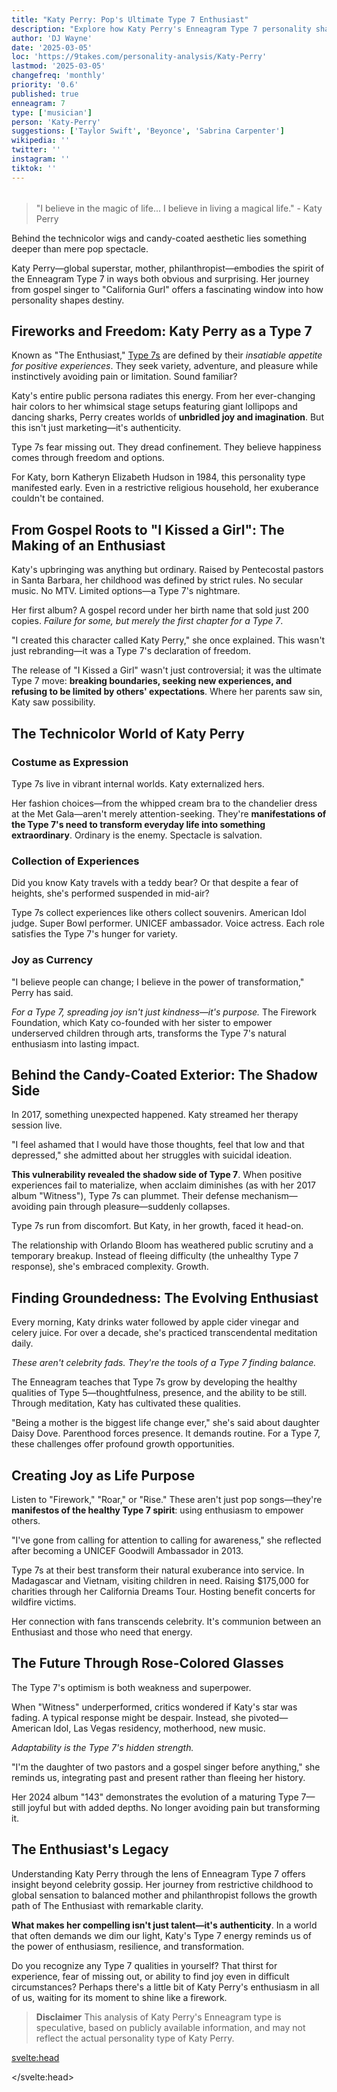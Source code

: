 ```yaml
---
title: "Katy Perry: Pop's Ultimate Type 7 Enthusiast"
description: "Explore how Katy Perry's Enneagram Type 7 personality shapes her music, fashion, and philanthropy. Discover the psychology behind the pop icon's colorful journey and success."
author: 'DJ Wayne'
date: '2025-03-05'
loc: 'https://9takes.com/personality-analysis/Katy-Perry'
lastmod: '2025-03-05'
changefreq: 'monthly'
priority: '0.6'
published: true
enneagram: 7
type: ['musician']
person: 'Katy-Perry'
suggestions: ['Taylor Swift', 'Beyonce', 'Sabrina Carpenter']
wikipedia: ''
twitter: ''
instagram: ''
tiktok: ''
---
```


<!--
    childhood and upbringing
    first big success
    style habits and quirks that relate to their personality type
    stressful moments in their life and how they handled them
    comfort- moments in their life where they are doing well and killing it
-->
<!-- // keywords:  -->

<script>
	import  PopCard  from "$lib/components/atoms/PopCard.svelte";
import BlogPurpose from '$lib/components/blog/BlogPurpose.svelte'
</script>

<div
	style="display: flex;
    justify-content: center;
    margin: 1rem 0;
	"
>
	<PopCard
		image={`/types/7s/${'Katy-Perry'}.webp`}
		enneagramType={7}
		showIcon={false}
		displayText="Katy Perry"
		subtext=""
	/>
</div>

> "I believe in the magic of life... I believe in living a magical life." - Katy Perry

<p class="firstLetter">Behind the technicolor wigs and candy-coated aesthetic lies something deeper than mere pop spectacle.</p>

Katy Perry—global superstar, mother, philanthropist—embodies the spirit of the Enneagram Type 7 in ways both obvious and surprising. Her journey from gospel singer to "California Gurl" offers a fascinating window into how personality shapes destiny.

## Fireworks and Freedom: Katy Perry as a Type 7

Known as "The Enthusiast," [Type 7s](/enneagram-corner/enneagram-type-7) are defined by their _insatiable appetite for positive experiences_. They seek variety, adventure, and pleasure while instinctively avoiding pain or limitation. Sound familiar?

Katy's entire public persona radiates this energy. From her ever-changing hair colors to her whimsical stage setups featuring giant lollipops and dancing sharks, Perry creates worlds of **unbridled joy and imagination**. But this isn't just marketing—it's authenticity.

Type 7s fear missing out. They dread confinement. They believe happiness comes through freedom and options.

For Katy, born Katheryn Elizabeth Hudson in 1984, this personality type manifested early. Even in a restrictive religious household, her exuberance couldn't be contained.

## From Gospel Roots to "I Kissed a Girl": The Making of an Enthusiast

Katy's upbringing was anything but ordinary. Raised by Pentecostal pastors in Santa Barbara, her childhood was defined by strict rules. No secular music. No MTV. Limited options—a Type 7's nightmare.

Her first album? A gospel record under her birth name that sold just 200 copies. _Failure for some, but merely the first chapter for a Type 7_.

"I created this character called Katy Perry," she once explained. This wasn't just rebranding—it was a Type 7's declaration of freedom.

The release of "I Kissed a Girl" wasn't just controversial; it was the ultimate Type 7 move: **breaking boundaries, seeking new experiences, and refusing to be limited by others' expectations**. Where her parents saw sin, Katy saw possibility.

## The Technicolor World of Katy Perry

### Costume as Expression

Type 7s live in vibrant internal worlds. Katy externalized hers.

Her fashion choices—from the whipped cream bra to the chandelier dress at the Met Gala—aren't merely attention-seeking. They're **manifestations of the Type 7's need to transform everyday life into something extraordinary**. Ordinary is the enemy. Spectacle is salvation.

### Collection of Experiences

Did you know Katy travels with a teddy bear? Or that despite a fear of heights, she's performed suspended in mid-air?

Type 7s collect experiences like others collect souvenirs. American Idol judge. Super Bowl performer. UNICEF ambassador. Voice actress. Each role satisfies the Type 7's hunger for variety.

### Joy as Currency

"I believe people can change; I believe in the power of transformation," Perry has said.

_For a Type 7, spreading joy isn't just kindness—it's purpose._ The Firework Foundation, which Katy co-founded with her sister to empower underserved children through arts, transforms the Type 7's natural enthusiasm into lasting impact.

## Behind the Candy-Coated Exterior: The Shadow Side

In 2017, something unexpected happened. Katy streamed her therapy session live.

"I feel ashamed that I would have those thoughts, feel that low and that depressed," she admitted about her struggles with suicidal ideation.

**This vulnerability revealed the shadow side of Type 7**. When positive experiences fail to materialize, when acclaim diminishes (as with her 2017 album "Witness"), Type 7s can plummet. Their defense mechanism—avoiding pain through pleasure—suddenly collapses.

Type 7s run from discomfort. But Katy, in her growth, faced it head-on.

The relationship with Orlando Bloom has weathered public scrutiny and a temporary breakup. Instead of fleeing difficulty (the unhealthy Type 7 response), she's embraced complexity. Growth.

## Finding Groundedness: The Evolving Enthusiast

Every morning, Katy drinks water followed by apple cider vinegar and celery juice. For over a decade, she's practiced transcendental meditation daily.

_These aren't celebrity fads. They're the tools of a Type 7 finding balance._

The Enneagram teaches that Type 7s grow by developing the healthy qualities of Type 5—thoughtfulness, presence, and the ability to be still. Through meditation, Katy has cultivated these qualities.

"Being a mother is the biggest life change ever," she's said about daughter Daisy Dove. Parenthood forces presence. It demands routine. For a Type 7, these challenges offer profound growth opportunities.

## Creating Joy as Life Purpose

Listen to "Firework," "Roar," or "Rise." These aren't just pop songs—they're **manifestos of the healthy Type 7 spirit**: using enthusiasm to empower others.

"I've gone from calling for attention to calling for awareness," she reflected after becoming a UNICEF Goodwill Ambassador in 2013.

Type 7s at their best transform their natural exuberance into service. In Madagascar and Vietnam, visiting children in need. Raising $175,000 for charities through her California Dreams Tour. Hosting benefit concerts for wildfire victims.

Her connection with fans transcends celebrity. It's communion between an Enthusiast and those who need that energy.

## The Future Through Rose-Colored Glasses

The Type 7's optimism is both weakness and superpower.

When "Witness" underperformed, critics wondered if Katy's star was fading. A typical response might be despair. Instead, she pivoted—American Idol, Las Vegas residency, motherhood, new music.

_Adaptability is the Type 7's hidden strength._

"I'm the daughter of two pastors and a gospel singer before anything," she reminds us, integrating past and present rather than fleeing her history.

Her 2024 album "143" demonstrates the evolution of a maturing Type 7—still joyful but with added depths. No longer avoiding pain but transforming it.

<BlogPurpose />

## The Enthusiast's Legacy

Understanding Katy Perry through the lens of Enneagram Type 7 offers insight beyond celebrity gossip. Her journey from restrictive childhood to global sensation to balanced mother and philanthropist follows the growth path of The Enthusiast with remarkable clarity.

**What makes her compelling isn't just talent—it's authenticity**. In a world that often demands we dim our light, Katy's Type 7 energy reminds us of the power of enthusiasm, resilience, and transformation.

Do you recognize any Type 7 qualities in yourself? That thirst for experience, fear of missing out, or ability to find joy even in difficult circumstances? Perhaps there's a little bit of Katy Perry's enthusiasm in all of us, waiting for its moment to shine like a firework.

> **Disclaimer** This analysis of Katy Perry's Enneagram type is speculative, based on publicly available information, and may not reflect the actual personality type of Katy Perry.

<svelte:head>

<script type="application/ld+json">
{
  "@context": "http://schema.org",
  "@graph": [
    {
      "@type": "Article",
      "articleBody": "This article explores Katy Perry's personality as an Enneagram Type 7 (The Enthusiast). From her transition from gospel singer to pop icon, to her vibrant fashion choices and philanthropic work, the article examines how her Type 7 traits shape her career, public persona, and personal growth.",
      "creator": {
        "@type": "Person",
        "name": "DJ Wayne",
        "sameAs": ["https://www.instagram.com/djwayne3/", "https://www.youtube.com/@djwayne3", "https://www.linkedin.com/in/davidtwayne/", "https://twitter.com/djwayne3"
        ]
      },
      "author": {
        "@type": "Person",
        "name": "DJ Wayne",
        "sameAs": ["https://www.instagram.com/djwayne3/", "https://www.youtube.com/@djwayne3", "https://www.linkedin.com/in/davidtwayne/", "https://twitter.com/djwayne3"
        ]
      },
      "dateModified": {
        "@type": "Date",
        "@value": "2025-03-05"
      },
      "datePublished": {
        "@type": "Date",
        "@value": "2025-03-05"
      },
      "description": "Explore how Katy Perry's Enneagram Type 7 personality shapes her music, fashion, and philanthropy. Discover the psychology behind the pop icon's colorful journey and success.",
      "headline": "Katy Perry: Pop's Ultimate Type 7 Enthusiast",
      "image": {
        "@type": "ImageObject",
        "height": 900,
        "url": "https://9takes.com/types/7s/Katy-Perry.webp",
        "width": 900
      },
      "mainEntityOfPage": {
        "@id": "https://9takes.com/personality-analysis/Katy-Perry",
        "@type": "WebPage"
      },
      "mentions": {
        "@type": "Person",
        "name": "Katy Perry",
        "sameAs": ["https://en.wikipedia.org/wiki/Katy_Perry", "https://twitter.com/katyperry", "https://www.instagram.com/katyperry/", "https://www.tiktok.com/@katyperry"]
      },
      "publisher": {
        "@type": "Organization",
        "sameAs": ["https://www.instagram.com/9takesdotcom/", "https://twitter.com/9takesdotcom"],
        "logo": {
          "@type": "ImageObject",
          "url": "https://9takes.com/brand/darkRubix.png"
        },
        "name": "9takes"
      }
    },
    {
      "@type": "FAQPage",
      "mainEntity": [
        {
          "@type": "Question",
          "acceptedAnswer": {
            "@type": "Answer",
            "text": "Katy Perry exemplifies Enneagram Type 7 (The Enthusiast) through her vibrant public persona, constant reinvention, and pursuit of joyful experiences. Her colorful aesthetics, diverse career ventures, and ability to transform negative experiences into positive ones reflect the core Type 7 motivation to seek pleasure and avoid pain. Her journey from restrictive religious upbringing to global pop stardom also demonstrates the Type 7's desire for freedom and variety."
          },
          "name": "Why is Katy Perry considered an Enneagram Type 7?"
        },
        {
          "@type": "Question",
          "acceptedAnswer": {
            "@type": "Answer",
            "text": "Katy Perry shows Type 7 traits through her ever-changing hair colors and fashion choices, her ability to bounce back from career setbacks, her diverse projects beyond music (American Idol, Firework Foundation, UNICEF), and her focus on creating uplifting experiences for fans. Her daily meditation practice and motherhood journey also demonstrate a healthy Type 7's growth toward groundedness and presence."
          },
          "name": "What are some examples of Katy Perry's Type 7 characteristics?"
        },
        {
          "@type": "Question",
          "acceptedAnswer": {
            "@type": "Answer",
            "text": "Katy Perry has a vibrant, enthusiastic personality characterized by creativity, resilience, and a desire for new experiences. She's known for her playful public persona, optimistic outlook, and ability to reinvent herself. Behind her exuberant exterior, she values depth and has worked through personal challenges including depression. Her personality combines showmanship with authenticity, adventure-seeking with disciplined routines like daily meditation."
          },
          "name": "What is Katy Perry's personality like?"
        },
        {
          "@type": "Question",
          "acceptedAnswer": {
            "@type": "Answer",
            "text": "Katy Perry is an Enneagram Type 7, known as The Enthusiast. This personality type seeks variety, joy, and freedom, while avoiding pain and limitation. Type 7s are typically optimistic, adventurous, and versatile, with a fear of missing out that drives them to collect diverse experiences. Perry's colorful aesthetic, career versatility, and ability to transform challenges into opportunities all reflect classic Type 7 traits."
          },
          "name": "What is Katy Perry's Enneagram type?"
        },
        {
          "@type": "Question",
          "acceptedAnswer": {
            "@type": "Answer",
            "text": "Katy Perry has done significant philanthropic work as a UNICEF Goodwill Ambassador since 2013, visiting children in countries like Vietnam and Madagascar. She co-founded the Firework Foundation with her sister to empower underserved children through arts. Perry has also hosted benefit concerts for California wildfire victims, donated tour proceeds to charities like The Children's Health Fund, and advocated for LGBT rights, receiving awards from The Trevor Project and Human Rights Campaign."
          },
          "name": "What philanthropic work has Katy Perry done?"
        },
        {
          "@type": "Question",
          "acceptedAnswer": {
            "@type": "Answer",
            "text": "Before becoming a pop star, Katy Perry (born Katheryn Elizabeth Hudson) released a gospel album in 2001 that sold only about 200 copies. She sang backup vocals for P.O.D.'s hit 'Goodbye for Now' and performed with them on The Tonight Show. Despite her bold public persona, she has a fear of heights, always travels with a teddy bear for comfort, and owned a cat named Kitty Purry."
          },
          "name": "What are some lesser-known facts about Katy Perry?"
        }
      ]
    }
  ]
}
</script>

</svelte:head>

<style lang="scss"></style>
